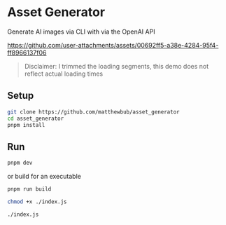 # Asset Generator

Generate AI images via CLI with via the OpenAI API

https://github.com/user-attachments/assets/00692ff5-a38e-4284-95f4-ff8966137f06

> Disclaimer: I trimmed the loading segments, this demo does not reflect actual loading times

## Setup

```bash
git clone https://github.com/matthewbub/asset_generator
cd asset_generator
pnpm install
```

## Run

```bash
pnpm dev
```

or build for an executable

```bash
pnpm run build

chmod +x ./index.js

./index.js
```
